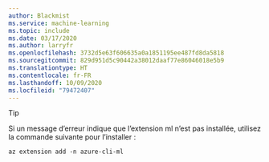 ```yaml
---
author: Blackmist
ms.service: machine-learning
ms.topic: include
ms.date: 03/17/2020
ms.author: larryfr
ms.openlocfilehash: 3732d5e63f606635a0a1851195ee487fd8da5818
ms.sourcegitcommit: 829d951d5c90442a38012daaf77e86046018e5b9
ms.translationtype: HT
ms.contentlocale: fr-FR
ms.lasthandoff: 10/09/2020
ms.locfileid: "79472407"
---
```

> [!TIP]
> Si un message d’erreur indique que l’extension ml n’est pas installée, utilisez la commande suivante pour l’installer :
>
> ```azurecli-interactive
> az extension add -n azure-cli-ml
> ```